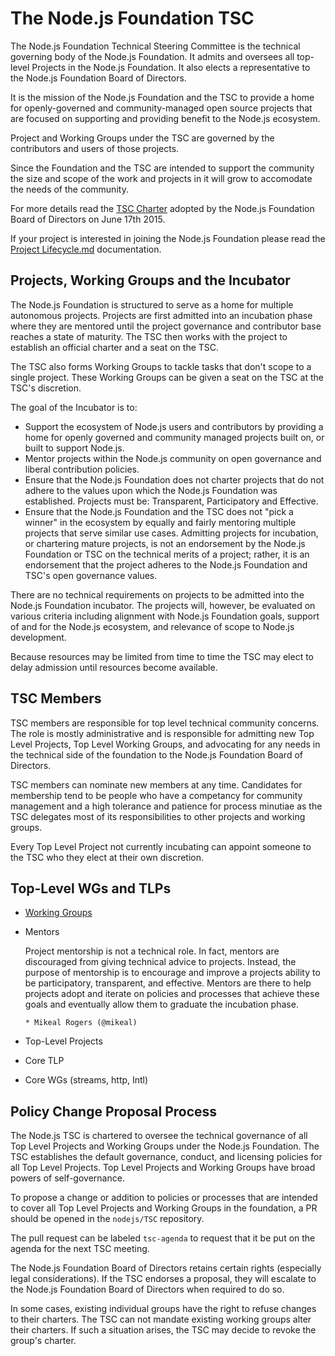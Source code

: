 # The Node.js Foundation TSC

The Node.js Foundation Technical Steering Committee is the technical governing body of the Node.js Foundation. It admits and oversees all top-level Projects in the Node.js Foundation. It also elects a representative to the Node.js Foundation Board of Directors.

It is the mission of the Node.js Foundation and the TSC to provide a home for 
openly-governed and community-managed open source projects that are focused on 
supporting and providing benefit to the Node.js ecosystem.

Project and Working Groups under the TSC are governed by the contributors
and users of those projects.

Since the Foundation and the TSC are intended to support the community the size and scope
of the work and projects in it will grow to accomodate the needs of the community.

For more details read the [TSC Charter](https://github.com/nodejs/TSC/blob/master/TSC-Charter.md) adopted by the Node.js Foundation Board of Directors on June 17th 2015.

If your project is interested in joining the Node.js Foundation please read the [Project Lifecycle.md](./Project-Lifecycle.md) documentation.

## Projects, Working Groups and the Incubator

The Node.js Foundation is structured to serve as a home for multiple 
autonomous projects. Projects are first admitted into an incubation 
phase where they are mentored until the project governance and 
contributor base reaches a state of maturity. The TSC then works 
with the project to establish an official charter and a seat on the TSC.

The TSC also forms Working Groups to tackle tasks that don't scope to a single project. These 
Working Groups can be given a seat on the TSC at the TSC's discretion.

The goal of the Incubator is to:

* Support the ecosystem of Node.js users and contributors by providing a 
  home for openly governed and community managed projects built on, or 
  built to support Node.js.
* Mentor projects within the Node.js community on open governance and liberal 
  contribution policies.
* Ensure that the Node.js Foundation does not charter projects that do not 
  adhere to the values upon which the Node.js Foundation was established. 
  Projects must be: Transparent, Participatory and Effective.
* Ensure that the Node.js Foundation and the TSC does not "pick a winner" in 
  the ecosystem by equally and fairly mentoring multiple projects that serve 
  similar use cases. Admitting projects for incubation, or chartering mature 
  projects, is not an endorsement by the Node.js Foundation or TSC on the 
  technical merits of a project; rather, it is an endorsement that the project 
  adheres to the Node.js Foundation and TSC's open governance values.

There are no technical requirements on projects to be admitted into the Node.js 
Foundation incubator. The projects will, however, be evaluated on various 
criteria including alignment with Node.js Foundation goals, support of and for 
the Node.js ecosystem, and relevance of scope to Node.js development. 

Because resources may be limited from time to time the TSC may elect to delay 
admission until resources become available.

## TSC Members

TSC members are responsible for top level technical community concerns. The role is 
mostly administrative and is responsible for admitting new Top Level Projects, Top Level
Working Groups, and advocating for any needs in the technical side of the foundation to
the Node.js Foundation Board of Directors.

TSC members can nominate new members at any time. Candidates for membership tend to be people
who have a competancy for community management and a high tolerance and patience for process
minutiae as the TSC delegates most of its responsibilities to other projects and working groups.

Every Top Level Project not currently incubating can appoint someone to the TSC who they elect
at their own discretion.

## Top-Level WGs and TLPs

* [Working Groups](WORKING_GROUPS.md)
* Mentors

    Project mentorship is not a technical role. In fact, mentors are
    discouraged from giving technical advice to projects. Instead, the
    purpose of mentorship is to encourage and improve a projects ability
    to be participatory, transparent, and effective. Mentors are there to
    help projects adopt and iterate on policies and processes that achieve
    these goals and eventually allow them to graduate the incubation phase.

      * Mikeal Rogers (@mikeal)
* Top-Level Projects
 * Core TLP
  * Core WGs (streams, http, Intl)

## Policy Change Proposal Process

The Node.js TSC is chartered to oversee the technical governance of all Top
Level Projects and Working Groups under the Node.js Foundation. The TSC
establishes the default governance, conduct, and licensing policies for all Top
Level Projects. Top Level Projects and Working Groups have broad powers of
self-governance.

To propose a change or addition to policies or processes that are intended to
cover all Top Level Projects and Working Groups in the foundation, a PR should
be opened in the `nodejs/TSC` repository.

The pull request can be labeled `tsc-agenda` to request that it be put on the
agenda for the next TSC meeting.

The Node.js Foundation Board of Directors retains certain rights (especially
legal considerations). If the TSC endorses a proposal, they will escalate to the
Node.js Foundation Board of Directors when required to do so.

In some cases, existing individual groups have the right to refuse changes to
their charters. The TSC can not mandate existing working groups alter their
charters. If such a situation arises, the TSC may decide to revoke the group's
charter.
